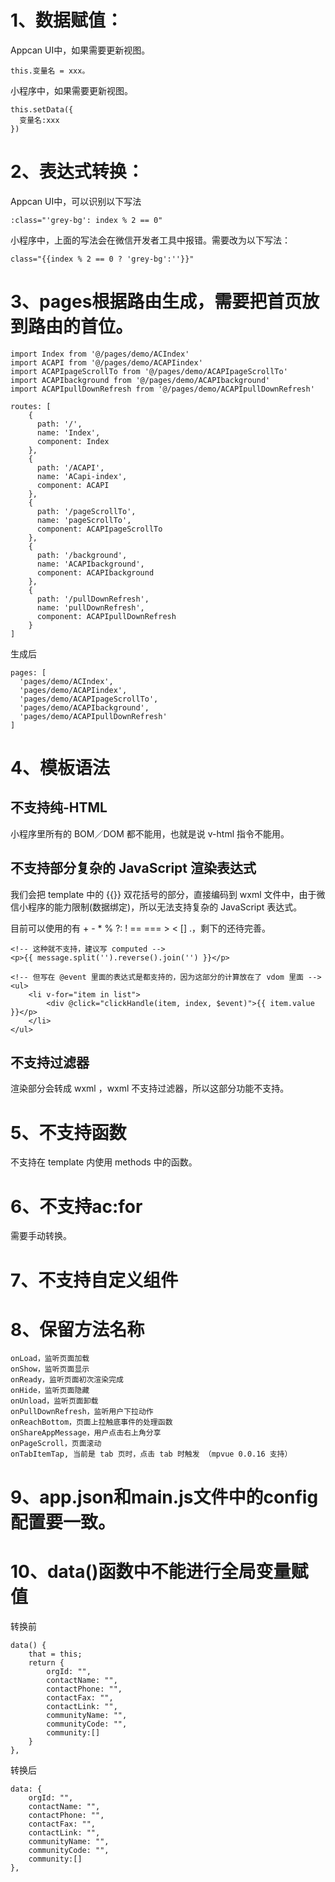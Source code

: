 # 1、数据赋值：

Appcan UI中，如果需要更新视图。

```
this.变量名 = xxx。
```


小程序中，如果需要更新视图。


```
this.setData({
  变量名:xxx
})
```


# 2、表达式转换：
Appcan UI中，可以识别以下写法


```
:class="'grey-bg': index % 2 == 0"
```

小程序中，上面的写法会在微信开发者工具中报错。需要改为以下写法：


```
class="{{index % 2 == 0 ? 'grey-bg':''}}"
```


# 3、pages根据路由生成，需要把首页放到路由的首位。


```
import Index from '@/pages/demo/ACIndex'
import ACAPI from '@/pages/demo/ACAPIindex'
import ACAPIpageScrollTo from '@/pages/demo/ACAPIpageScrollTo'
import ACAPIbackground from '@/pages/demo/ACAPIbackground'
import ACAPIpullDownRefresh from '@/pages/demo/ACAPIpullDownRefresh'
```


```
routes: [
    {
      path: '/',
      name: 'Index',
      component: Index
    },
    {
      path: '/ACAPI',
      name: 'ACapi-index',
      component: ACAPI
    },
    {
      path: '/pageScrollTo',
      name: 'pageScrollTo',
      component: ACAPIpageScrollTo
    },
    {
      path: '/background',
      name: 'ACAPIbackground',
      component: ACAPIbackground
    },
    {
      path: '/pullDownRefresh',
      name: 'pullDownRefresh',
      component: ACAPIpullDownRefresh
    }
]
```

生成后

```
pages: [
  'pages/demo/ACIndex',
  'pages/demo/ACAPIindex',
  'pages/demo/ACAPIpageScrollTo',
  'pages/demo/ACAPIbackground',
  'pages/demo/ACAPIpullDownRefresh'
]
```

# 4、模板语法
## 不支持纯-HTML
小程序里所有的 BOM／DOM 都不能用，也就是说 v-html 指令不能用。

## 不支持部分复杂的 JavaScript 渲染表达式
我们会把 template 中的 {{}} 双花括号的部分，直接编码到 wxml 文件中，由于微信小程序的能力限制(数据绑定)，所以无法支持复杂的 JavaScript 表达式。

目前可以使用的有 + - * % ?: ! == === > < [] .，剩下的还待完善。


```
<!-- 这种就不支持，建议写 computed -->
<p>{{ message.split('').reverse().join('') }}</p>

<!-- 但写在 @event 里面的表达式是都支持的，因为这部分的计算放在了 vdom 里面 -->
<ul>
    <li v-for="item in list">
        <div @click="clickHandle(item, index, $event)">{{ item.value }}</p>
    </li>
</ul>
```


## 不支持过滤器
渲染部分会转成 wxml ，wxml 不支持过滤器，所以这部分功能不支持。

# 5、不支持函数
不支持在 template 内使用 methods 中的函数。

# 6、不支持ac:for
需要手动转换。


# 7、不支持自定义组件

# 8、保留方法名称

```
onLoad，监听页面加载
onShow，监听页面显示
onReady，监听页面初次渲染完成
onHide，监听页面隐藏
onUnload，监听页面卸载
onPullDownRefresh，监听用户下拉动作
onReachBottom，页面上拉触底事件的处理函数
onShareAppMessage，用户点击右上角分享
onPageScroll，页面滚动
onTabItemTap, 当前是 tab 页时，点击 tab 时触发 （mpvue 0.0.16 支持）
```

# 9、app.json和main.js文件中的config配置要一致。

# 10、data()函数中不能进行全局变量赋值

转换前

```
data() {
    that = this;
    return {
        orgId: "",
        contactName: "",
        contactPhone: "",
        contactFax: "",
        contactLink: "",
        communityName: "",
        communityCode: "",
        community:[]
    }
},
```

转换后

```
data: {
    orgId: "",
    contactName: "",
    contactPhone: "",
    contactFax: "",
    contactLink: "",
    communityName: "",
    communityCode: "",
    community:[]
},
```

